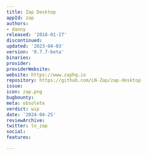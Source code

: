 ```yaml
---
title: Zap Desktop
appId: zap
authors:
- danny
released: '2018-01-27'
discontinued: 
updated: '2023-04-03'
version: '0.7.7-beta'
binaries: 
provider: 
providerWebsite: 
website: https://www.zaphq.io
repository: https://github.com/LN-Zap/zap-desktop
issue: 
icon: zap.png
bugbounty: 
meta: obsolete
verdict: wip
date: '2024-04-25'
reviewArchive: 
twitter: ln_zap
social: 
features: 

---
```



